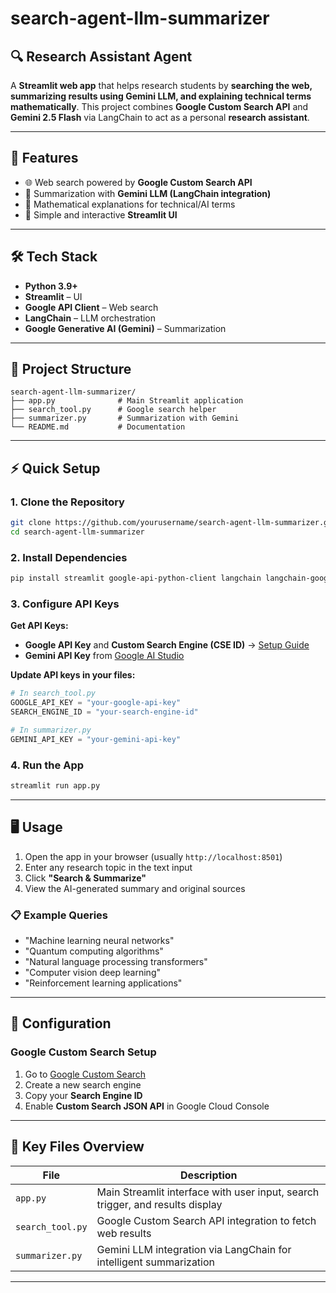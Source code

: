 # search-agent-llm-summarizer

## 🔍 Research Assistant Agent

A **Streamlit web app** that helps research students by **searching the web, summarizing results using Gemini LLM, and explaining technical terms mathematically**. This project combines **Google Custom Search API** and **Gemini 2.5 Flash** via LangChain to act as a personal **research assistant**.

---

## 🚀 Features

- 🌐 Web search powered by **Google Custom Search API**
- 🧠 Summarization with **Gemini LLM (LangChain integration)**  
- 🔢 Mathematical explanations for technical/AI terms
- 🎨 Simple and interactive **Streamlit UI**

---

## 🛠️ Tech Stack

- **Python 3.9+**
- **Streamlit** – UI
- **Google API Client** – Web search  
- **LangChain** – LLM orchestration
- **Google Generative AI (Gemini)** – Summarization

---

## 📂 Project Structure

```
search-agent-llm-summarizer/
├── app.py              # Main Streamlit application
├── search_tool.py      # Google search helper
├── summarizer.py       # Summarization with Gemini
└── README.md           # Documentation
```

---

## ⚡ Quick Setup

### 1. Clone the Repository
```bash
git clone https://github.com/yourusername/search-agent-llm-summarizer.git
cd search-agent-llm-summarizer
```

### 2. Install Dependencies
```bash
pip install streamlit google-api-python-client langchain langchain-google-genai
```

### 3. Configure API Keys

**Get API Keys:**
- **Google API Key** and **Custom Search Engine (CSE ID)** → [Setup Guide](https://developers.google.com/custom-search/v1/introduction)
- **Gemini API Key** from [Google AI Studio](https://makersuite.google.com/app/apikey)

**Update API keys in your files:**

```python
# In search_tool.py
GOOGLE_API_KEY = "your-google-api-key"
SEARCH_ENGINE_ID = "your-search-engine-id"

# In summarizer.py  
GEMINI_API_KEY = "your-gemini-api-key"
```

### 4. Run the App
```bash
streamlit run app.py
```

---

## 🖥️ Usage

1. Open the app in your browser (usually `http://localhost:8501`)
2. Enter any research topic in the text input
3. Click **"Search & Summarize"**
4. View the AI-generated summary and original sources

### 📋 Example Queries

- "Machine learning neural networks"
- "Quantum computing algorithms" 
- "Natural language processing transformers"
- "Computer vision deep learning"
- "Reinforcement learning applications"

---

## 🔧 Configuration

### Google Custom Search Setup

1. Go to [Google Custom Search](https://cse.google.com/cse/)
2. Create a new search engine
3. Copy your **Search Engine ID**
4. Enable **Custom Search JSON API** in Google Cloud Console

---

## 🎯 Key Files Overview

| File | Description |
|------|-------------|
| `app.py` | Main Streamlit interface with user input, search trigger, and results display |
| `search_tool.py` | Google Custom Search API integration to fetch web results |
| `summarizer.py` | Gemini LLM integration via LangChain for intelligent summarization |

---

